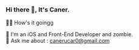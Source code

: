 ### Hi there 👋, It's Caner.

🎅🏻 How's it goingg

🌱 I'm an iOS and Front-End Developer and zombie. <br>
💬 Ask me about : canerucar0@gmail.com

<!--
**canerucar/canerucar** is a ✨ _special_ ✨ repository because its `README.md` (this file) appears on your GitHub profile.

Here are some ideas to get you started:

- 🔭 I’m currently working on ...
- 🌱 I’m currently learning ...
- 👯 I’m looking to collaborate on ...
- 🤔 I’m looking for help with ...
- 💬 Ask me about ...
- 📫 How to reach me: ...
- 😄 Pronouns: ...
- ⚡ Fun fact: ...
-->

